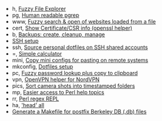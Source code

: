 * h, [Fuzzy File Explorer](ex.py)
* pg, [Human readable pgrep](pg.pl)
* www, [Fuzzy search & open of websites loaded from a file](www.py)
* cert, [Show Certificate/CSR info (openssl helper)](cert.pl)
* b, [Backups: create, cleanup, manage](backup.pl)
* [SSH setup](mkssh.pl)
* ssh, [Source personal dotfiles on SSH shared accounts](ssh.pl)
* =, [Simple calculator](calc.pl)
* mini, [Copy mini configs for pasting on remote systems](mini.pl)
* mkconfig, [Dotfiles setup](mkconfig.py)
* pc, [Fuzzy password lookup plus copy to clipboard](pc.pl)
* vpn, [OpenVPN helper for NordVPN](vpn.py)
* pics, [Sort camera shots into timestamped folders](pics.pl)
* mp, [Easier access to Perl help topics](man.pl)
* rr, [Perl regex REPL](rrepl.pl)
* ha, ['head' all](headall.pl)
* [Generate a Makefile for postfix Berkeley DB (.db) files](mail/makefile-db.pl)
